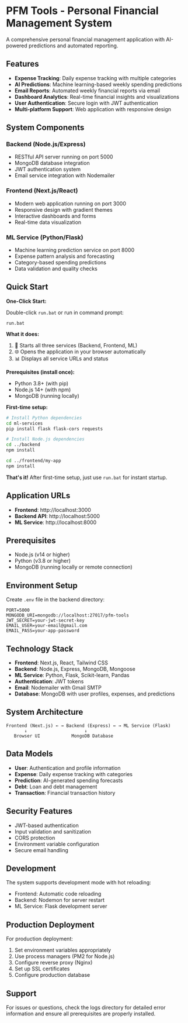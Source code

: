 # PFM Tools - Personal Financial Management System

A comprehensive personal financial management application with AI-powered predictions and automated reporting.

## Features

- **Expense Tracking**: Daily expense tracking with multiple categories
- **AI Predictions**: Machine learning-based weekly spending predictions
- **Email Reports**: Automated weekly financial reports via email
- **Dashboard Analytics**: Real-time financial insights and visualizations
- **User Authentication**: Secure login with JWT authentication
- **Multi-platform Support**: Web application with responsive design

## System Components

### Backend (Node.js/Express)
- RESTful API server running on port 5000
- MongoDB database integration
- JWT authentication system
- Email service integration with Nodemailer

### Frontend (Next.js/React)
- Modern web application running on port 3000
- Responsive design with gradient themes
- Interactive dashboards and forms
- Real-time data visualization

### ML Service (Python/Flask)
- Machine learning prediction service on port 8000
- Expense pattern analysis and forecasting
- Category-based spending predictions
- Data validation and quality checks

## Quick Start

**One-Click Start:**

Double-click `run.bat` or run in command prompt:

```batch
run.bat
```

**What it does:**
1. 🚀 Starts all three services (Backend, Frontend, ML)
2. 🌐 Opens the application in your browser automatically
3. 📊 Displays all service URLs and status

**Prerequisites (install once):**
- Python 3.8+ (with pip)
- Node.js 14+ (with npm)
- MongoDB (running locally)

**First-time setup:**
```bash
# Install Python dependencies
cd ml-services
pip install flask flask-cors requests

# Install Node.js dependencies
cd ../backend
npm install

cd ../frontend/my-app
npm install
```

**That's it!** After first-time setup, just use `run.bat` for instant startup.

## Application URLs

- **Frontend**: http://localhost:3000
- **Backend API**: http://localhost:5000  
- **ML Service**: http://localhost:8000

## Prerequisites

- Node.js (v14 or higher)
- Python (v3.8 or higher)
- MongoDB (running locally or remote connection)

## Environment Setup

Create `.env` file in the backend directory:

```env
PORT=5000
MONGODB_URI=mongodb://localhost:27017/pfm-tools
JWT_SECRET=your-jwt-secret-key
EMAIL_USER=your-email@gmail.com
EMAIL_PASS=your-app-password
```

## Technology Stack

- **Frontend**: Next.js, React, Tailwind CSS
- **Backend**: Node.js, Express, MongoDB, Mongoose
- **ML Service**: Python, Flask, Scikit-learn, Pandas
- **Authentication**: JWT tokens
- **Email**: Nodemailer with Gmail SMTP
- **Database**: MongoDB with user profiles, expenses, and predictions

## System Architecture

```
Frontend (Next.js) ← → Backend (Express) ← → ML Service (Flask)
       ↓                      ↓
   Browser UI            MongoDB Database
```

## Data Models

- **User**: Authentication and profile information
- **Expense**: Daily expense tracking with categories
- **Prediction**: AI-generated spending forecasts
- **Debt**: Loan and debt management
- **Transaction**: Financial transaction history

## Security Features

- JWT-based authentication
- Input validation and sanitization
- CORS protection
- Environment variable configuration
- Secure email handling

## Development

The system supports development mode with hot reloading:
- Frontend: Automatic code reloading
- Backend: Nodemon for server restart
- ML Service: Flask development server

## Production Deployment

For production deployment:
1. Set environment variables appropriately
2. Use process managers (PM2 for Node.js)
3. Configure reverse proxy (Nginx)
4. Set up SSL certificates
5. Configure production database

## Support

For issues or questions, check the logs directory for detailed error information and ensure all prerequisites are properly installed.
